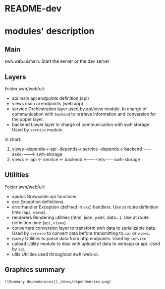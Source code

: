 README-dev
==========

# modules' description

## Main

swh.web.ui.main: Start the server or the dev server

## Layers

Folder swh/web/ui/:

- api            main api endpoints definition (api)
- views          main ui endpoints (web app)
- service        Orchestration layer used by api/view module.
                 In charge of communication with `backend` to retrieve
                 information and conversion for the upper layer.
- backend        Lower layer in charge of communication with swh storage.
                 Used by `service` module.

In short:
1. views -depends-> api -depends-> service -depends-> backend     ----asks----> swh-storage
2. views <- api <- service <- backend                             <----rets---- swh-storage

## Utilities

Folder swh/web/ui/:

- apidoc         Browsable api functions.
- exc            Exception definitions.
- errorhandler   Exception (defined in `exc`) handlers.
                 Use at route definition time (`api`, `views`).
- renderers      Rendering utilities (html, json, yaml, data...).
                 Use at route definition time (`api`, `views`).
- converters     conversion layer to transform swh data to serializable data.
                 Used by `service` to convert data before transmitting to `api` or `views`.
- query          Utilities to parse data from http endpoints.
                 Used by `service`
- upload         Utility module to deal with upload of data to webapp or api.
                 Used by `api`
- utils          Utilities used throughout swh-web-ui.


## Graphics summary

    ![Summary dependencies](./docs/dependencies.png)
